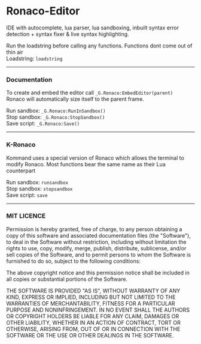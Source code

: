 # Ronaco-Editor
IDE with autocomplete, lua parser, lua sandboxing, inbuilt syntax error detection + syntax fixer &amp; live syntax highlighting.

Run the loadstring before calling any functions. Functions dont come out of thin air  
Loadstring: `loadstring`

---

### Documentation

To create and embed the editor call `_G.Ronaco:EmbedEditor(parent)`  
Ronaco will automatically size itself to the parent frame. 

Run sandbox: `_G.Ronaco:RunInSandbox()`  
Stop sandbox: `_G.Ronaco:StopSandbox()`  
Save script: `_G.Ronaco:Save()`

---

### K-Ronaco

Kommand uses a special version of Ronaco which allows the terminal to modify Ronaco. Most functions bear the same name as their Lua counterpart

Run sandbox: `runsandbox`  
Stop sandbox: `stopsandbox`  
Save script: `save`  

---

### MIT LICENCE

Permission is hereby granted, free of charge, to any person obtaining a copy of this software and associated documentation files (the "Software"), to deal in the Software without restriction, including without limitation the rights to use, copy, modify, merge, publish, distribute, sublicense, and/or sell copies of the Software, and to permit persons to whom the Software is furnished to do so, subject to the following conditions:

The above copyright notice and this permission notice shall be included in all copies or substantial portions of the Software.

THE SOFTWARE IS PROVIDED "AS IS", WITHOUT WARRANTY OF ANY KIND, EXPRESS OR IMPLIED, INCLUDING BUT NOT LIMITED TO THE WARRANTIES OF MERCHANTABILITY, FITNESS FOR A PARTICULAR PURPOSE AND NONINFRINGEMENT. IN NO EVENT SHALL THE AUTHORS OR COPYRIGHT HOLDERS BE LIABLE FOR ANY CLAIM, DAMAGES OR OTHER LIABILITY, WHETHER IN AN ACTION OF CONTRACT, TORT OR OTHERWISE, ARISING FROM, OUT OF OR IN CONNECTION WITH THE SOFTWARE OR THE USE OR OTHER DEALINGS IN THE SOFTWARE.
